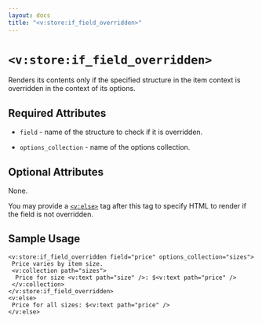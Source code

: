 ```yaml
---
layout: docs
title: "<v:store:if_field_overridden>"
---
```


# `<v:store:if_field_overridden>`

Renders its contents only if the specified structure in the item context
is overridden in the context of its options.

## Required Attributes

-   `field` - name of the structure to check if it is overridden.

-   `options_collection` - name of the options collection.

## Optional Attributes

None.

You may provide a [`<v:else>`](/v_else/) tag after this tag to specify
HTML to render if the field is not overridden.

## Sample Usage

    <v:store:if_field_overridden field="price" options_collection="sizes">
     Price varies by item size.
     <v:collection path="sizes">
      Price for size <v:text path="size" />: $<v:text path="price" />
     </v:collection> 
    </v:store:if_field_overridden>
    <v:else>
     Price for all sizes: $<v:text path="price" />
    </v:else>
